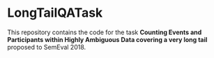 # LongTailQATask

This repository contains the code for the task **Counting Events and Participants within Highly Ambiguous Data covering a very long tail** proposed to SemEval 2018.
